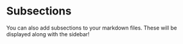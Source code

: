 # Subsections

You can also add subsections to your markdown files. These will be
displayed along with the sidebar!